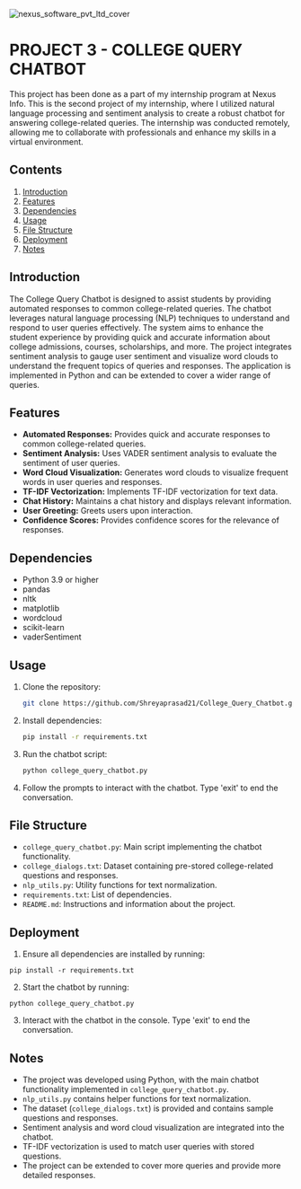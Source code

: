 ![nexus_software_pvt_ltd_cover](https://github.com/Shreyaprasad21/Project-3-AI-ML-Series-Multiple-Disease-Detection-system/assets/142075353/1e542e0d-2db0-41cb-99b7-d8f61c9da7cb)

# PROJECT 3 - COLLEGE QUERY CHATBOT
This project has been done as a part of my internship program at Nexus Info. This is the second project of my internship, where I utilized natural language processing and sentiment analysis to create a robust chatbot for answering college-related queries. The internship was conducted remotely, allowing me to collaborate with professionals and enhance my skills in a virtual environment.

## Contents
1. [Introduction](#introduction)
2. [Features](#features)
3. [Dependencies](#dependencies)
4. [Usage](#usage)
5. [File Structure](#file-structure)
6. [Deployment](#deployment)
7. [Notes](#notes)

## Introduction
The College Query Chatbot is designed to assist students by providing automated responses to common college-related queries. The chatbot leverages natural language processing (NLP) techniques to understand and respond to user queries effectively. The system aims to enhance the student experience by providing quick and accurate information about college admissions, courses, scholarships, and more. The project integrates sentiment analysis to gauge user sentiment and visualize word clouds to understand the frequent topics of queries and responses. The application is implemented in Python and can be extended to cover a wider range of queries.

## Features
- **Automated Responses:** Provides quick and accurate responses to common college-related queries.
- **Sentiment Analysis:** Uses VADER sentiment analysis to evaluate the sentiment of user queries.
- **Word Cloud Visualization:** Generates word clouds to visualize frequent words in user queries and responses.
- **TF-IDF Vectorization:** Implements TF-IDF vectorization for text data.
- **Chat History:** Maintains a chat history and displays relevant information.
- **User Greeting:** Greets users upon interaction.
- **Confidence Scores:** Provides confidence scores for the relevance of responses.

## Dependencies
- Python 3.9 or higher
- pandas
- nltk
- matplotlib
- wordcloud
- scikit-learn
- vaderSentiment

## Usage
1. Clone the repository:
   ```sh
   git clone https://github.com/Shreyaprasad21/College_Query_Chatbot.git

2. Install dependencies:
   ```sh
   pip install -r requirements.txt

3. Run the chatbot script:
      ```sh
   python college_query_chatbot.py

4. Follow the prompts to interact with the chatbot. Type 'exit' to end the conversation.

## File Structure
- `college_query_chatbot.py`: Main script implementing the chatbot functionality.
- `college_dialogs.txt`: Dataset containing pre-stored college-related questions and responses.
- `nlp_utils.py`: Utility functions for text normalization.
- `requirements.txt`: List of dependencies.
- `README.md`: Instructions and information about the project.

## Deployment

1. Ensure all dependencies are installed by running:
  ```
  pip install -r requirements.txt
  ```

2. Start the chatbot by running:
  ```
  python college_query_chatbot.py
  ```

3. Interact with the chatbot in the console. Type 'exit' to end the conversation.

## Notes
- The project was developed using Python, with the main chatbot functionality implemented in `college_query_chatbot.py`.
- `nlp_utils.py` contains helper functions for text normalization.
- The dataset (`college_dialogs.txt`) is provided and contains sample questions and responses.
- Sentiment analysis and word cloud visualization are integrated into the chatbot.
- TF-IDF vectorization is used to match user queries with stored questions.
- The project can be extended to cover more queries and provide more detailed responses.
